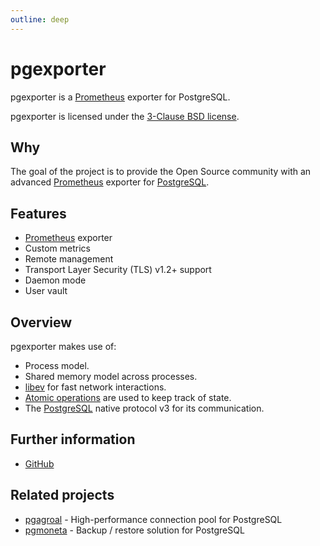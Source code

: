 ```yaml
---
outline: deep
---
```


# pgexporter

pgexporter is a [Prometheus](https://prometheus.io/) exporter for PostgreSQL.

pgexporter is licensed under the [3-Clause BSD license](https://opensource.org/licenses/BSD-3-Clause).

## Why

The goal of the project is to provide the Open Source community with an advanced [Prometheus](https://prometheus.io/) exporter for [PostgreSQL](https://www.postgresql.org/).

## Features

- [Prometheus](https://prometheus.io/) exporter
- Custom metrics
- Remote management
- Transport Layer Security (TLS) v1.2+ support
- Daemon mode
- User vault

## Overview

pgexporter makes use of:

- Process model.
- Shared memory model across processes.
- [libev](http://software.schmorp.de/pkg/libev.html) for fast network interactions.
- [Atomic operations](https://en.cppreference.com/w/c/atomic) are used to keep track of state.
- The [PostgreSQL](https://www.postgresql.org/) native protocol v3 for its communication.

## Further information

- [GitHub](https://github.com/pgexporter/pgexporter)

## Related projects
- [pgagroal](https://agroal.github.io/pgagroal/) - High-performance connection pool for PostgreSQL
- [pgmoneta](https://pgmoneta.github.io/) - Backup / restore solution for PostgreSQL
